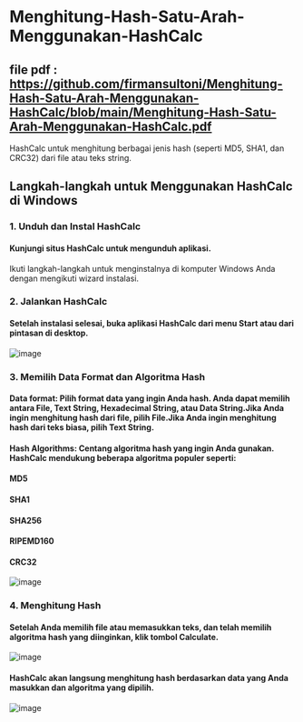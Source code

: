 # Menghitung-Hash-Satu-Arah-Menggunakan-HashCalc
## file pdf  : https://github.com/firmansultoni/Menghitung-Hash-Satu-Arah-Menggunakan-HashCalc/blob/main/Menghitung-Hash-Satu-Arah-Menggunakan-HashCalc.pdf
HashCalc untuk menghitung berbagai jenis hash (seperti MD5, SHA1, dan CRC32) dari file atau teks string.
## Langkah-langkah untuk Menggunakan HashCalc di Windows
### 1. Unduh dan Instal HashCalc
#### Kunjungi situs HashCalc untuk mengunduh aplikasi.
Ikuti langkah-langkah untuk menginstalnya di komputer Windows Anda dengan mengikuti wizard instalasi.
### 2. Jalankan HashCalc
#### Setelah instalasi selesai, buka aplikasi HashCalc dari menu Start atau dari pintasan di desktop.
![image](https://github.com/user-attachments/assets/b4dc968c-fd4c-4889-80f2-8a65cced8253)
### 3. Memilih Data Format dan Algoritma Hash
#### Data format: Pilih format data yang ingin Anda hash. Anda dapat memilih antara File, Text String, Hexadecimal String, atau Data String.Jika Anda ingin menghitung hash dari file, pilih File.Jika Anda ingin menghitung hash dari teks biasa, pilih Text String.
#### Hash Algorithms: Centang algoritma hash yang ingin Anda gunakan. HashCalc mendukung beberapa algoritma populer seperti: 
#### MD5
#### SHA1
#### SHA256
#### RIPEMD160
#### CRC32
![image](https://github.com/user-attachments/assets/55302b10-edad-47e9-9ca5-b32388aea67f)
### 4. Menghitung Hash
#### Setelah Anda memilih file atau memasukkan teks, dan telah memilih algoritma hash yang diinginkan, klik tombol Calculate.
![image](https://github.com/user-attachments/assets/16f45c93-a028-451d-911c-9828e0f1d3be)
#### HashCalc akan langsung menghitung hash berdasarkan data yang Anda masukkan dan algoritma yang dipilih.
![image](https://github.com/user-attachments/assets/34efe025-0bd5-42fb-8bf4-be11b391aa41)

